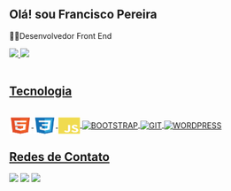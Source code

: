 ## Olá! sou Francisco Pereira
🧑‍💻Desenvolvedor Front End


 <div>
   <a href="https://github.com/Pereir427">
   <img height="180em" src="https://github-readme-stats.vercel.app/api?username=Pereir427&show_icons=true&theme=tokyonight&include_all_commits=true&count_private=true"/>
   <img height="180em" src="https://github-readme-stats.vercel.app/api/top-langs/?username=Pereir427&layout=compact&langs_count=6&theme=tokyonight"/>
</div>
 
<br>

<h2>Tecnologia</h2> 

<div style="display: inline_block"><br>
  <img align="center" alt="HTML" height="30" width="40" src="https://raw.githubusercontent.com/devicons/devicon/master/icons/html5/html5-original.svg">
  <img align="center" alt="CSS" height="30" width="40" src="https://raw.githubusercontent.com/devicons/devicon/master/icons/css3/css3-original.svg">
  <img align="center" alt="Js" height="30" width="40" src="https://raw.githubusercontent.com/devicons/devicon/master/icons/javascript/javascript-plain.svg">
  <img align="center" alt="BOOTSTRAP" height="40" width="50" src="https://cdn.jsdelivr.net/gh/devicons/devicon@latest/icons/bootstrap/bootstrap-original.svg" />
  <img align="center" alt="GIT" height="40" width="50" src="https://cdn.jsdelivr.net/gh/devicons/devicon@latest/icons/git/git-original.svg" />
  <img align="center" alt="WORDPRESS" height="40" width="50" src="https://cdn.jsdelivr.net/gh/devicons/devicon@latest/icons/wordpress/wordpress-plain.svg" />
          
          
          
          
</div>
  
<h2>Redes de Contato</h2>
 
<div> 

  <a href="https://www.instagram.com/f_pereira5/" target="_blank"><img src="https://img.shields.io/badge/-Instagram-%23E4405F?style=for-the-badge&logo=instagram&logoColor=white" target="_blank"></a>
  <a href="" target="_blank"><img src="https://img.shields.io/badge/Gmail-D14836?style=for-the-badge&logo=gmail&logoColor=white"></a>
  <a href="https://www.linkedin.com/in/rafaella-ballerini-45875016a" target="_blank"><img src="https://img.shields.io/badge/-LinkedIn-%230077B5?style=for-the-badge&logo=linkedin&logoColor=white" target="_blank"></a> 
  
</div>
